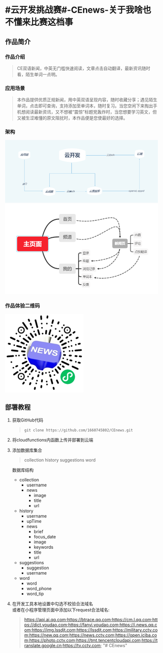 # #云开发挑战赛#-CEnews-关于我啥也不懂来比赛这档事

## 作品简介

### 作品介绍
>CE双语新闻，中英无门槛快速阅读，文章点击自动翻译，最新资讯随时看，陌生单词一点明。

### 应用场景

> 本作品提供优质正规新闻，用中英双语呈现内容，随时收藏分享；遇见陌生单词，点击即可查询，支持添加至单词本，随时复习。当您空闲下来掏出手机想阅读最新资讯，又不想被“震惊”标题党轰炸时，当您想要学习英文，但又被生涩难懂的原文阻扰时，本作品便是您使最好的选择。

### 架构
  ![](https://raw.githubusercontent.com/1660745802/CEnews/master/jiagou.png)
  ![](https://raw.githubusercontent.com/1660745802/CEnews/master/jiagou1.png)
### 作品体验二维码
  ![](https://raw.githubusercontent.com/1660745802/CEnews/master/tiyan.jpg)
## 部署教程

1. 获取GitHub代码

   > `git clone https://github.com/1660745802/CEnews.git`

2. 将cloudfunctions内函数上传并部署到云端 

3. 添加数据库集合

   > collection
   > history
   > suggestions
   > word

   数据库结构

   + collection
     - username
     - news
       - image
       - title
       - url
   + history
     - username
     - upTime
     - news
       - brief
       - focus_date
       - image
       - keywords
       - title
       - url
   + suggestions
     - suggestion
     - username
   + word
     - word
     - word_phone
     - word_tip

4. 在开发工具本地设置中勾选不校验合法域名  
   或者在小程序管理页面中添加以下request合法域名:

   > https://api.ai.qq.com;https://btrace.qq.com;https://cm.l.qq.com;https://dict.youdao.com;https://fanyi.youdao.com;https://i.news.qq.com;https://img.lssdjt.com;https://lssdjt.com;https://military.cctv.com;https://new.qq.com;https://news.cctv.com;https://open.iciba.com;https://photo.cctv.com;https://tmt.tencentcloudapi.com;https://translate.google.cn;https://tv.cctv.com;
"# CEnews" 
